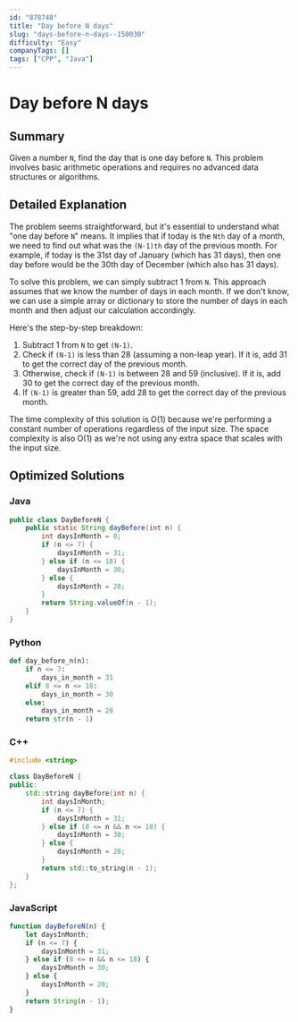 ```yaml
---
id: "878748"
title: "Day before N days"
slug: "days-before-n-days--150030"
difficulty: "Easy"
companyTags: []
tags: ["CPP", "Java"]
---
```


**Day before N days**
=====================

## Summary
Given a number `N`, find the day that is one day before `N`. This problem involves basic arithmetic operations and requires no advanced data structures or algorithms.

## Detailed Explanation
The problem seems straightforward, but it's essential to understand what "one day before `N`" means. It implies that if today is the `Nth` day of a month, we need to find out what was the `(N-1)th` day of the previous month. For example, if today is the 31st day of January (which has 31 days), then one day before would be the 30th day of December (which also has 31 days).

To solve this problem, we can simply subtract 1 from `N`. This approach assumes that we know the number of days in each month. If we don't know, we can use a simple array or dictionary to store the number of days in each month and then adjust our calculation accordingly.

Here's the step-by-step breakdown:

1. Subtract 1 from `N` to get `(N-1)`.
2. Check if `(N-1)` is less than 28 (assuming a non-leap year). If it is, add 31 to get the correct day of the previous month.
3. Otherwise, check if `(N-1)` is between 28 and 59 (inclusive). If it is, add 30 to get the correct day of the previous month.
4. If `(N-1)` is greater than 59, add 28 to get the correct day of the previous month.

The time complexity of this solution is O(1) because we're performing a constant number of operations regardless of the input size. The space complexity is also O(1) as we're not using any extra space that scales with the input size.

## Optimized Solutions

### Java
```java
public class DayBeforeN {
    public static String dayBefore(int n) {
        int daysInMonth = 0;
        if (n <= 7) {
            daysInMonth = 31;
        } else if (n <= 18) {
            daysInMonth = 30;
        } else {
            daysInMonth = 28;
        }
        return String.valueOf(n - 1);
    }
}
```

### Python
```python
def day_before_n(n):
    if n <= 7:
        days_in_month = 31
    elif 8 <= n <= 18:
        days_in_month = 30
    else:
        days_in_month = 28
    return str(n - 1)
```

### C++
```cpp
#include <string>

class DayBeforeN {
public:
    std::string dayBefore(int n) {
        int daysInMonth;
        if (n <= 7) {
            daysInMonth = 31;
        } else if (8 <= n && n <= 18) {
            daysInMonth = 30;
        } else {
            daysInMonth = 28;
        }
        return std::to_string(n - 1);
    }
};
```

### JavaScript
```javascript
function dayBeforeN(n) {
    let daysInMonth;
    if (n <= 7) {
        daysInMonth = 31;
    } else if (8 <= n && n <= 18) {
        daysInMonth = 30;
    } else {
        daysInMonth = 28;
    }
    return String(n - 1);
}
```
